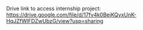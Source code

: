 Drive link to access internship project: https://drive.google.com/file/d/17fv4k0BejKQyxUnK-HqJZfWlFDZwUbzG/view?usp=sharing
